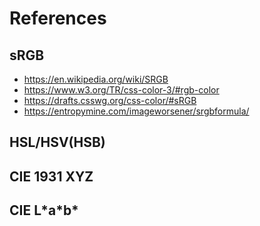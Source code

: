 # References

## sRGB

- https://en.wikipedia.org/wiki/SRGB
- https://www.w3.org/TR/css-color-3/#rgb-color
- https://drafts.csswg.org/css-color/#sRGB
- https://entropymine.com/imageworsener/srgbformula/

## HSL/HSV(HSB)

## CIE 1931 XYZ

## CIE L\*a\*b\*
